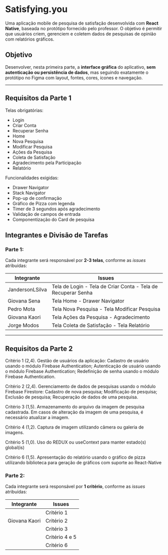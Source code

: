 # Satisfying.you

Uma aplicação mobile de pesquisa de satisfação desenvolvida com **React Native**, baseada no protótipo fornecido pelo professor. O objetivo é permitir que usuários criem, gerenciem e coletem dados de pesquisas de opinião com relatórios gráficos.

## Objetivo

Desenvolver, nesta primeira parte, a **interface gráfica** do aplicativo, **sem autenticação ou persistência de dados**, mas seguindo exatamente o protótipo no Figma com layout, fontes, cores, ícones e navegação.

---

## Requisitos da Parte 1

Telas obrigatórias:
- Login  
- Criar Conta  
- Recuperar Senha  
- Home  
- Nova Pesquisa  
- Modificar Pesquisa  
- Ações da Pesquisa  
- Coleta de Satisfação  
- Agradecimento pela Participação  
- Relatório

Funcionalidades exigidas:
- Drawer Navigator  
- Stack Navigator  
- Pop-up de confirmação  
- Gráfico de Pizza com legenda  
- Timer de 3 segundos após agradecimento  
- Validação de campos de entrada  
- Componentização do Card de pesquisa

## Integrantes e Divisão de Tarefas

### Parte 1:
Cada integrante será responsável por **2-3 telas**, conforme as *issues* atribuídas:

| Integrante | Issues |
|-----------|------------------|
| JandersonLSilva | Tela de Login - Tela de Criar Conta - Tela de Recuperar Senha |
| Giovana Sena | Tela Home - Drawer Navigator |
| Pedro Mota | Tela Nova Pesquisa - Tela Modificar Pesquisa|
| Giovana Kaori |  Tela Ações da Pesquisa - Agradecimento |
| Jorge Modos | Tela Coleta de Satisfação - Tela Relatório |


---

## Requisitos da Parte 2

Critério 1 (2,4). Gestão de usuários da aplicação:
Cadastro de usuário usando o módulo Firebase Authentication;
Autenticação de usuário usando o módulo Firebase Authentication;
Redefinição de senha usando o módulo Firebase Authentication.

Critério 2 (2,4). Gerenciamento de dados de pesquisas usando o módulo Firebase Firestore:
Cadastro de nova pesquisa;
Modificação de pesquisa;
Exclusão de pesquisa;
Recuperação de dados de uma pesquisa.

Critério 3 (1,5). Armazenamento do arquivo da imagem de pesquisa cadastrada. Em casos de alteração da imagem de uma pesquisa, é necessário atualizar a imagem.

Critério 4 (1,2). Captura de imagem utilizando câmera ou galeria de imagens.

Critério 5 (1,0). Uso do REDUX ou useContext para manter estado(s) global(is)

Critério 6 (1,5). Apresentação do relatório usando o gráfico de pizza utilizando biblioteca para geração de gráficos com suporte ao React-Native


### Parte 2:
Cada integrante será responsável por **1 critério**, conforme as *issues* atribuídas:

| Integrante | Issues |
|------------|--------|
|  | Critério 1 |
| Giovana Kaori | Critério 2 |
|  | Critério 3 |
|  | Critério 4 e 5 |
|  | Critério 6 |
